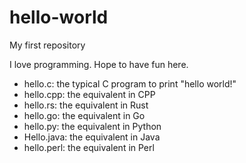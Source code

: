 # hello-world
My first repository

I love programming. Hope to have fun here.

- hello.c: the typical C program to print "hello world!"
- hello.cpp: the equivalent in CPP
- hello.rs: the equivalent in Rust
- hello.go: the equivalent in Go
- hello.py: the equivalent in Python
- Hello.java: the equivalent in Java
- hello.perl: the equivalent in Perl
